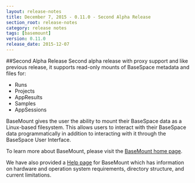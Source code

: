 ```yaml
---
layout: release-notes
title: December 7, 2015 - 0.11.0 - Second Alpha Release
section_root: release-notes
category: release notes
tags: [basemount]
version: 0.11.0
release_date: 2015-12-07
---
```


##Second Alpha Release
Second alpha release with proxy support and like previous release, it supports read-only mounts of BaseSpace metadata and files for:

-  Runs
-  Projects
-  AppResults
-  Samples
-  AppSessions

BaseMount gives the user the ability to mount their BaseSpace data as a Linux-based filesystem.  This allows users to interact with their BaseSpace data programmatically in addition to interacting with it through the BaseSpace User Interface.  

To learn more about BaseMount, please visit the [BaseMount home page](https://basemount.basespace.illumina.com/).

We have also provided a [Help page](https://help.basespace.illumina.com/articles/descriptive/introduction-to-basemount/) for BaseMount which has information on hardware and operation system requirements, directory structure, and current limitations.